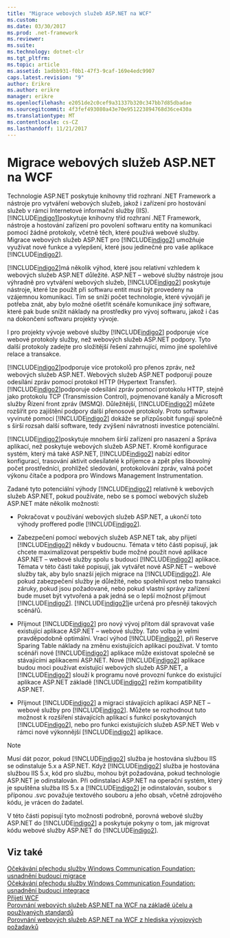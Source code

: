 ```yaml
---
title: "Migrace webových služeb ASP.NET na WCF"
ms.custom: 
ms.date: 03/30/2017
ms.prod: .net-framework
ms.reviewer: 
ms.suite: 
ms.technology: dotnet-clr
ms.tgt_pltfrm: 
ms.topic: article
ms.assetid: 1adbb931-f0b1-47f3-9caf-169e4edc9907
caps.latest.revision: "9"
author: Erikre
ms.author: erikre
manager: erikre
ms.openlocfilehash: e2051de2c0cef9a31337b320c347bb7d85dbadae
ms.sourcegitcommit: 4f3fef493080a43e70e951223894768d36ce430a
ms.translationtype: MT
ms.contentlocale: cs-CZ
ms.lasthandoff: 11/21/2017
---
```

# <a name="migrating-aspnet-web-services-to-wcf"></a>Migrace webových služeb ASP.NET na WCF
Technologie ASP.NET poskytuje knihovny tříd rozhraní .NET Framework a nástroje pro vytváření webových služeb, jakož i zařízení pro hostování služeb v rámci Internetové informační služby (IIS). [!INCLUDE[indigo1](../../../../includes/indigo1-md.md)]poskytuje knihovny tříd rozhraní .NET Framework, nástroje a hostování zařízení pro povolení softwaru entity na komunikaci pomocí žádné protokoly, včetně těch, které používá webové služby.  Migrace webových služeb ASP.NET pro [!INCLUDE[indigo2](../../../../includes/indigo2-md.md)] umožňuje využívat nové funkce a vylepšení, které jsou jedinečné pro vaše aplikace [!INCLUDE[indigo2](../../../../includes/indigo2-md.md)].  
  
 [!INCLUDE[indigo2](../../../../includes/indigo2-md.md)]má několik výhod, které jsou relativní vzhledem k webových služeb ASP.NET důležité. ASP.NET – webové služby nástroje jsou výhradně pro vytváření webových služeb, [!INCLUDE[indigo2](../../../../includes/indigo2-md.md)] poskytuje nástroje, které lze použít při softwaru entit musí být provedeny na vzájemnou komunikaci. Tím se sníží počet technologie, které vývojáři je potřeba znát, aby bylo možné ošetřit scénáře komunikace jiný software, které pak bude snížit náklady na prostředky pro vývoj softwaru, jakož i čas na dokončení softwaru projekty vývoje.  
  
 I pro projekty vývoje webové služby [!INCLUDE[indigo2](../../../../includes/indigo2-md.md)] podporuje více webové protokoly služby, než webových služeb ASP.NET podpory. Tyto další protokoly zadejte pro složitější řešení zahrnující, mimo jiné spolehlivé relace a transakce.  
  
 [!INCLUDE[indigo2](../../../../includes/indigo2-md.md)]podporuje více protokolů pro přenos zpráv, než webových služeb ASP.NET. Webových služeb ASP.NET podporují pouze odesílání zpráv pomocí protokol HTTP (Hypertext Transfer). [!INCLUDE[indigo2](../../../../includes/indigo2-md.md)]podporuje odesílání zpráv pomocí protokolu HTTP, stejně jako protokolu TCP (Transmission Control), pojmenované kanály a Microsoft služby Řízení front zpráv (MSMQ). Důležitější, [!INCLUDE[indigo2](../../../../includes/indigo2-md.md)] můžete rozšířit pro zajištění podpory další přenosové protokoly. Proto softwaru vyvinuté pomocí [!INCLUDE[indigo2](../../../../includes/indigo2-md.md)] dokáže se přizpůsobit fungují společně s širší rozsah další software, tedy zvýšení návratnosti investice potenciální.  
  
 [!INCLUDE[indigo2](../../../../includes/indigo2-md.md)]poskytuje mnohem širší zařízení pro nasazení a Správa aplikací, než poskytuje webových služeb ASP.NET. Kromě konfigurace systém, který má také ASP.NET, [!INCLUDE[indigo2](../../../../includes/indigo2-md.md)] nabízí editor konfigurací, trasování aktivit odesílatelé k příjemce a zpět přes libovolný počet prostředníci, prohlížeč sledování, protokolování zpráv, valná počet výkonu čítače a podpora pro Windows Management Instrumentation.  
  
 Zadané tyto potenciální výhody [!INCLUDE[indigo2](../../../../includes/indigo2-md.md)] relativně k webových služeb ASP.NET, pokud používáte, nebo se s pomocí webových služeb ASP.NET máte několik možností:  
  
-   Pokračovat v používání webových služeb ASP.NET, a ukončí toto výhody proffered podle [!INCLUDE[indigo2](../../../../includes/indigo2-md.md)].  
  
-   Zabezpečení pomocí webových služeb ASP.NET tak, aby přijetí [!INCLUDE[indigo2](../../../../includes/indigo2-md.md)] někdy v budoucnu. Témata v této části popisují, jak chcete maximalizovat perspektiv bude možné použít nové aplikace ASP.NET – webové služby spolu s budoucí [!INCLUDE[indigo2](../../../../includes/indigo2-md.md)] aplikace. Témata v této části také popisují, jak vytvářet nové ASP.NET – webové služby tak, aby bylo snazší jejich migrace na [!INCLUDE[indigo2](../../../../includes/indigo2-md.md)]. Ale pokud zabezpečení služby je důležité, nebo spolehlivost nebo transakci záruky, pokud jsou požadované, nebo pokud vlastní správy zařízení bude muset být vytvořená a pak jedná se o lepší možnost přijmout [!INCLUDE[indigo2](../../../../includes/indigo2-md.md)]. [!INCLUDE[indigo2](../../../../includes/indigo2-md.md)]je určená pro přesněji takových scénářů.  
  
-   Přijmout [!INCLUDE[indigo2](../../../../includes/indigo2-md.md)] pro nový vývoj přitom dál spravovat vaše existující aplikace ASP.NET – webové služby. Tato volba je velmi pravděpodobně optimální. Vrací výhod [!INCLUDE[indigo2](../../../../includes/indigo2-md.md)], při Reserve Sparing Table náklady na změnu existujících aplikací používat. V tomto scénáři nové [!INCLUDE[indigo2](../../../../includes/indigo2-md.md)] aplikace může existovat společně se stávajícími aplikacemi ASP.NET. Nové [!INCLUDE[indigo2](../../../../includes/indigo2-md.md)] aplikace budou moci používat existující webových služeb ASP.NET, a [!INCLUDE[indigo2](../../../../includes/indigo2-md.md)] slouží k programu nové provozní funkce do existující aplikace ASP.NET základě [!INCLUDE[indigo2](../../../../includes/indigo2-md.md)] režim kompatibility ASP.NET.  
  
-   Přijmout [!INCLUDE[indigo2](../../../../includes/indigo2-md.md)] a migraci stávajících aplikací ASP.NET – webové služby pro [!INCLUDE[indigo2](../../../../includes/indigo2-md.md)]. Můžete se rozhodnout tuto možnost k rozšíření stávajících aplikací s funkcí poskytovaných [!INCLUDE[indigo2](../../../../includes/indigo2-md.md)], nebo pro funkci existujících služeb ASP.NET Web v rámci nové výkonnější [!INCLUDE[indigo2](../../../../includes/indigo2-md.md)] aplikace.  
  
> [!NOTE]
>  Musí dát pozor, pokud [!INCLUDE[indigo2](../../../../includes/indigo2-md.md)] služba je hostována službou IIS se odinstaluje 5.x a ASP.NET. Když [!INCLUDE[indigo2](../../../../includes/indigo2-md.md)] služba je hostována službou IIS 5.x, kód pro službu, mohou být požadována, pokud technologie ASP.NET je odinstalován. Při odinstalaci ASP.NET na operační systém, který je spuštěna služba IIS 5.x a [!INCLUDE[indigo2](../../../../includes/indigo2-md.md)] je odinstalován, soubor s příponou .svc považuje textového souboru a jeho obsah, včetně zdrojového kódu, je vrácen do žadatel.  
  
 V této části popisují tyto možnosti podrobně, porovná webové služby ASP.NET do [!INCLUDE[indigo2](../../../../includes/indigo2-md.md)] a poskytuje pokyny o tom, jak migrovat kódu webové služby ASP.NET do [!INCLUDE[indigo2](../../../../includes/indigo2-md.md)].  
  
## <a name="see-also"></a>Viz také  
 [Očekávání přechodu služby Windows Communication Foundation: usnadnění budoucí migrace](../../../../docs/framework/wcf/feature-details/anticipating-adopting-wcf-migration.md)  
 [Očekávání přechodu služby Windows Communication Foundation: usnadnění budoucí integrace](../../../../docs/framework/wcf/feature-details/anticipating-adopting-the-wcf-easing-future-integration.md)  
 [Přijetí WCF](../../../../docs/framework/wcf/feature-details/adopting-wcf.md)  
 [Porovnání webových služeb ASP.NET na WCF na základě účelu a používaných standardů](../../../../docs/framework/wcf/feature-details/comparing-aspnet-web-services-to-wcf-based-on-purpose-and-standards-used.md)  
 [Porovnání webových služeb ASP.NET na WCF z hlediska vývojových požadavků](../../../../docs/framework/wcf/feature-details/comparing-aspnet-web-services-to-wcf-based-on-development.md)
